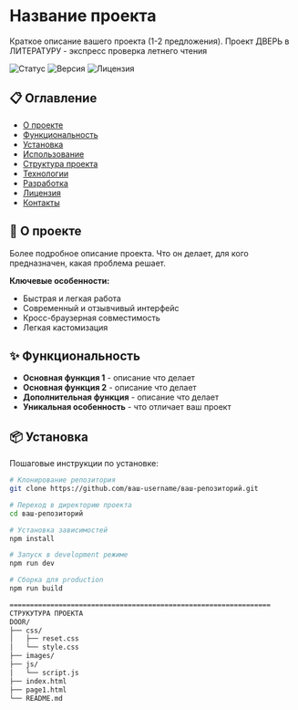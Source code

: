 # Название проекта

Краткое описание вашего проекта (1-2 предложения).
Проект ДВЕРЬ в ЛИТЕРАТУРУ - экспресс проверка летнего чтения

![Статус](https://img.shields.io/badge/статус-в%20разработке-yellow)
![Версия](https://img.shields.io/badge/версия-1.0.0-blue)
![Лицензия](https://img.shields.io/badge/лицензия-MIT-green)

## 📋 Оглавление

- [О проекте](#-о-проекте)
- [Функциональность](#-функциональность)
- [Установка](#-установка)
- [Использование](#-использование)
- [Структура проекта](#-структура-проекта)
- [Технологии](#-технологии)
- [Разработка](#-разработка)
- [Лицензия](#-лицензия)
- [Контакты](#-контакты)

## 🚀 О проекте

Более подробное описание проекта. Что он делает, для кого предназначен, какая проблема решает.

**Ключевые особенности:**
- Быстрая и легкая работа
- Современный и отзывчивый интерфейс
- Кросс-браузерная совместимость
- Легкая кастомизация

## ✨ Функциональность

- **Основная функция 1** - описание что делает
- **Основная функция 2** - описание что делает
- **Дополнительная функция** - описание что делает
- **Уникальная особенность** - что отличает ваш проект

## 📦 Установка

Пошаговые инструкции по установке:

```bash
# Клонирование репозитория
git clone https://github.com/ваш-username/ваш-репозиторий.git

# Переход в директорию проекта
cd ваш-репозиторий

# Установка зависимостей
npm install

# Запуск в development режиме
npm run dev

# Сборка для production
npm run build

================================================================
СТРУКУТУРА ПРОЕКТА
DOOR/
├── сss/                   
│   ├── reset.css
│   └── style.css
├── images/
├── js/
│   └── script.js
├── index.html
├── page1.html
└── README.md